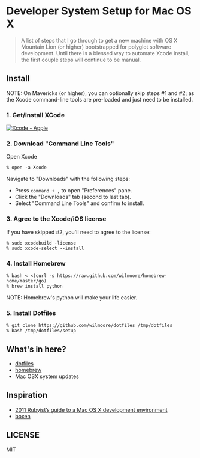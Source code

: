 # Developer System Setup for Mac OS X

> A list of steps that I go through to get a new machine with OS X Mountain Lion (or higher) bootstrapped for polyglot software development. Until there is a blessed way to automate Xcode install, the first couple steps will continue to be manual.

## Install

NOTE: On Mavericks (or higher), you can optionally skip steps #1 and #2; as the Xcode command-line tools are pre-loaded and just need to be installed.

### 1. Get/Install XCode

[![Xcode - Apple](http://r.mzstatic.com/images/web/linkmaker/badge_macappstore-lrg.gif)](https://itunes.apple.com/us/app/xcode/id497799835?mt=12&uo=4)

### 2. Download "Command Line Tools"

Open Xcode

    % open -a Xcode

Navigate to "Downloads" with the following steps:

- Press `command + ,` to open "Preferences" pane.
- Click the "Downloads" tab (second to last tab).
- Select "Command Line Tools" and confirm to install.

### 3. Agree to the Xcode/iOS license

If you have skipped #2, you'll need to agree to the license:

    % sudo xcodebuild -license
    % sudo xcode-select --install

### 4. Install Homebrew

    % bash < <(curl -s https://raw.github.com/wilmoore/homebrew-home/master/go)
    % brew install python
    
NOTE: Homebrew's python will make your life easier.

### 5. Install Dotfiles

    % git clone https://github.com/wilmoore/dotfiles /tmp/dotfiles
    % bash /tmp/dotfiles/setup

## What's in here?

- [dotfiles]
- [homebrew]
- Mac OSX system updates

## Inspiration

- [2011 Rubyist’s guide to a Mac OS X development environment](http://robots.thoughtbot.com/post/8700977975/2011-rubyists-guide-to-a-mac-os-x-development)
- [boxen](https://github.com/boxen/our-boxen)

## LICENSE

  MIT

[dotfiles]: https://github.com/wilmoore/dotfiles
[homebrew]: https://github.com/wilmoore/homebrew-home

